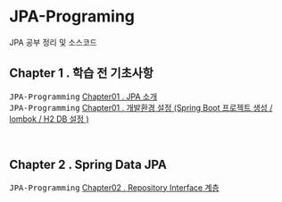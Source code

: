 # JPA-Programing
JPA 공부 정리 및 소스코드

## Chapter 1 . 학습 전 기초사항
<kbd>JPA-Programming</kbd> [Chapter01 . JPA 소개 ](./README/Ch01_jpa.md)<br>
<kbd>JPA-Programming</kbd> [Chapter01 . 개발환경 설정 (Spring Boot 프로젝트 생성 / lombok / H2 DB 설정 ) ](./README/Ch01_settings.md)<br>

<br>

## Chapter 2 . Spring Data JPA
<kbd>JPA-Programming</kbd> [Chapter02 . Repository Interface 계층 ](./README/Ch02_repositoryIFS.md)<br>
